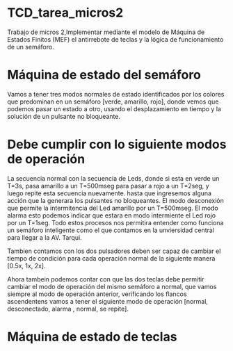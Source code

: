 # TCD_tarea_micros2
Trabajo de micros 2,Implementar mediante el modelo de Máquina de Estados Finitos (MEF) el antirrebote de teclas y la lógica de funcionamiento de un semáforo.

# Máquina de estado del semáforo
  Vamos a tener tres modos normales de estado identificados por los colores que predominan en un semáforo [verde, amarillo, rojo], donde vemos que podemos pasar un estado a otro, usando el desplazamiento en tiempo y la solución de un pulsante no bloqueante.
  # Debe cumplir con lo siguiente modos de operación
La secuencia normal con la secuencia de Leds, donde si esta en verde un T=3s, pasa amarillo a un T=500mseg para pasar a rojo a un T=2seg, y luego repite esta secuencia nuevamente. hasta que ingresemos alguna acción que la generara los pulsantes no bloqueantes.
El modo desconexión que permite la intermitencia del Led amarillo por un T=500mseg.
El modo alarma esto podemos indicar que estara en modo intermiente el Led rojo por un T=1seg.
Todo estos procesos nos permitira entender como funciona un semáforo inteligente como el que contamos en la unviersidad central para llegar a la AV. Tarqui.

Tambien contamos con los dos pulsadores deben ser capaz de cambiar el tiempo de condición para cada operación normal de la siguiente manera [0.5x, 1x, 2x].

Ahora tambein podemos contar con que las dos teclas debe permitir cambiar el modo de operación del mismo semáforo a normal, que vamos siempre al modo de operación anterior, verificando los flancos ascendentens vamos a tener el siguiente modo de operación [normal, desconectado, alarma , normal, se repite].
# Máquina de estado de teclas
